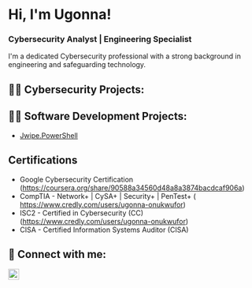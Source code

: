 <h1>Hi, I'm Ugonna!</h1>
<h3>Cybersecurity Analyst | Engineering Specialist</h3>

<p>I'm a dedicated Cybersecurity professional with a strong background in engineering and safeguarding technology.</p>


<h2>👨‍💻 Cybersecurity Projects:</h2>

<h2>👨‍💻 Software Development Projects:</h2>

  - [ Jwipe.PowerShell](https://github.com/UgonnaCO/Jwipe.PowerShell/blob/main/README.md)

<h2>Certifications</h2>

- Google Cybersecurity Certification (https://coursera.org/share/90588a34560d48a8a3874bacdcaf906a)
- CompTIA - Network+ | CySA+ | Security+ | PenTest+ ( https://www.credly.com/users/ugonna-onukwufor)  
- ISC2 - Certified in Cybersecurity (CC) (https://www.credly.com/users/ugonna-onukwufor)
- CISA - Certified Information Systems Auditor (CISA)

<h2> 🤳 Connect with me:</h2>

[<img align="left" alt="JoshMadakor | LinkedIn" width="22px" src="https://cdn.jsdelivr.net/npm/simple-icons@v3/icons/linkedin.svg" />][linkedin]

[linkedin]: https://linkedin.com/in/ugonnaonukwufor
<!--
**joshmadakor1/joshmadakor1** is a ✨ _special_ ✨ repository because its `README.md` (this file) appears on your GitHub profile.

Here are some ideas to get you started:

- 🔭 I’m currently working on ...
- 🌱 I’m currently learning ...
- 👯 I’m looking to collaborate on ...
- 🤔 I’m looking for help with ...
- 💬 Ask me about ...
- 📫 How to reach me: ...
- 😄 Pronouns: ...
- ⚡ Fun fact: ...
-->

